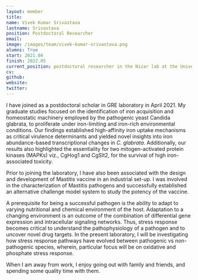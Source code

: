 ```yaml
---
layout: member
title:
name: Vivek Kumar Srivastava
lastname: Srivastava
position: Postdoctoral Researcher
email: 
image: /images/team/vivek-kumar-srivastava.png
alumni: True
start: 2021.04
finish: 2022.05
current_position: postdoctoral researcher in the Nizar lab at the University of Iowa
cv: 
github: 
website: 
twitter: 
---
```


I have joined as a postdoctoral scholar in GRE laboratory in April 2021. My graduate studies focused on the identification of iron acquisition and homeostatic machinery employed by the pathogenic yeast Candida glabrata, to proliferate under iron-limiting and iron-rich environmental conditions. Our findings established high-affinity iron uptake mechanisms as critical virulence determinants and yielded novel insights into iron abundance-based transcriptional changes in _C. glabrata_. Additionally, our results also highlighted the essentiality for two mitogen-activated protein kinases (MAPKs) viz., CgHog1 and CgSlt2, for the survival of high iron-associated toxicity. 

Prior to joining the laboratory, I have also been associated with the design and development of Mastitis vaccine in an industrial set-up. I was involved in the characterization of Mastitis pathogens and successfully established an alternative challenge model system to study the potency of the vaccine. 

A prerequisite for being a successful pathogen is the ability to adapt to varying nutritional and chemical environment of the host. Adaptation to a changing environment is an outcome of the combination of differential gene expression and intracellular signaling networks. Thus, stress response becomes critical to understand the pathophysiology of a pathogen and to uncover novel drug targets. In the present laboratory, I will be investigating how stress response pathways have evolved between pathogenic vs non-pathogenic species, wherein, particular focus will be on oxidative and phosphate stress response. 

When I am away from work, I enjoy going out with family and friends, and spending some quality time with them.
